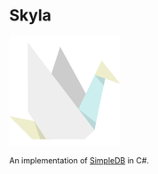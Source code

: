 # Skyla

![skyla](/icon.svg)

An implementation of [SimpleDB](http://www.cs.bc.edu/~sciore/simpledb/) in C#.
